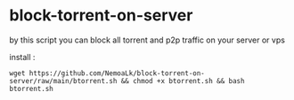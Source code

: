 # block-torrent-on-server
by this script you can block all torrent and p2p traffic on your server or vps 

install : 

`wget https://github.com/NemoaLk/block-torrent-on-server/raw/main/btorrent.sh && chmod +x btorrent.sh && bash btorrent.sh`
